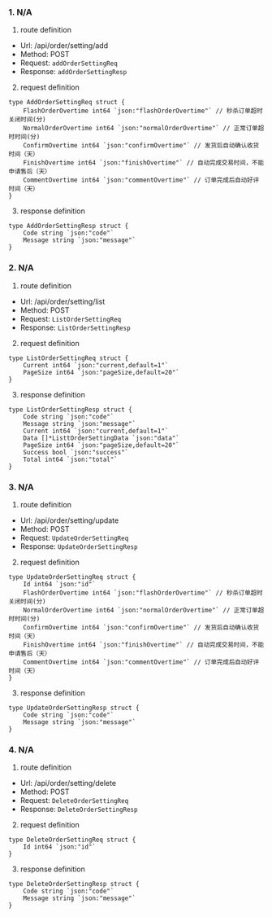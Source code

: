 ### 1. N/A

1. route definition

- Url: /api/order/setting/add
- Method: POST
- Request: `addOrderSettingReq`
- Response: `addOrderSettingResp`

2. request definition



```golang
type AddOrderSettingReq struct {
	FlashOrderOvertime int64 `json:"flashOrderOvertime"` // 秒杀订单超时关闭时间(分)
	NormalOrderOvertime int64 `json:"normalOrderOvertime"` // 正常订单超时时间(分)
	ConfirmOvertime int64 `json:"confirmOvertime"` // 发货后自动确认收货时间（天）
	FinishOvertime int64 `json:"finishOvertime"` // 自动完成交易时间，不能申请售后（天）
	CommentOvertime int64 `json:"commentOvertime"` // 订单完成后自动好评时间（天）
}
```


3. response definition



```golang
type AddOrderSettingResp struct {
	Code string `json:"code"`
	Message string `json:"message"`
}
```

### 2. N/A

1. route definition

- Url: /api/order/setting/list
- Method: POST
- Request: `ListOrderSettingReq`
- Response: `ListOrderSettingResp`

2. request definition



```golang
type ListOrderSettingReq struct {
	Current int64 `json:"current,default=1"`
	PageSize int64 `json:"pageSize,default=20"`
}
```


3. response definition



```golang
type ListOrderSettingResp struct {
	Code string `json:"code"`
	Message string `json:"message"`
	Current int64 `json:"current,default=1"`
	Data []*ListtOrderSettingData `json:"data"`
	PageSize int64 `json:"pageSize,default=20"`
	Success bool `json:"success"`
	Total int64 `json:"total"`
}
```

### 3. N/A

1. route definition

- Url: /api/order/setting/update
- Method: POST
- Request: `UpdateOrderSettingReq`
- Response: `UpdateOrderSettingResp`

2. request definition



```golang
type UpdateOrderSettingReq struct {
	Id int64 `json:"id"`
	FlashOrderOvertime int64 `json:"flashOrderOvertime"` // 秒杀订单超时关闭时间(分)
	NormalOrderOvertime int64 `json:"normalOrderOvertime"` // 正常订单超时时间(分)
	ConfirmOvertime int64 `json:"confirmOvertime"` // 发货后自动确认收货时间（天）
	FinishOvertime int64 `json:"finishOvertime"` // 自动完成交易时间，不能申请售后（天）
	CommentOvertime int64 `json:"commentOvertime"` // 订单完成后自动好评时间（天）
}
```


3. response definition



```golang
type UpdateOrderSettingResp struct {
	Code string `json:"code"`
	Message string `json:"message"`
}
```

### 4. N/A

1. route definition

- Url: /api/order/setting/delete
- Method: POST
- Request: `DeleteOrderSettingReq`
- Response: `DeleteOrderSettingResp`

2. request definition



```golang
type DeleteOrderSettingReq struct {
	Id int64 `json:"id"`
}
```


3. response definition



```golang
type DeleteOrderSettingResp struct {
	Code string `json:"code"`
	Message string `json:"message"`
}
```

